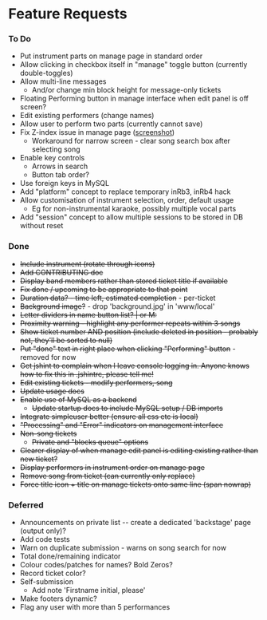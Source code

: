Feature Requests
================

### To Do
    
* Put instrument parts on manage page in standard order
* Allow clicking in checkbox itself in "manage" toggle button (currently double-toggles)
* Allow multi-line messages
    * And/or change min block height for message-only tickets
* Floating Performing button in manage interface when edit panel is off screen?
* Edit existing performers (change names)
* Allow user to perform two parts (currently cannot save)
* Fix Z-index issue in manage page ([screenshot](images/zindex.png))
    * Workaround for narrow screen - clear song search box after selecting song
* Enable key controls 
    * Arrows in search
    * Button tab order?
* Use foreign keys in MySQL
* Add "platform" concept to replace temporary inRb3, inRb4 hack 
* Allow customisation of instrument selection, order, default usage
    * Eg for non-instrumental karaoke, possibly multiple vocal parts
* Add "session" concept to allow multiple sessions to be stored in DB without reset
    
### Done

* ~~Include instrument (rotate through icons)~~
* ~~Add CONTRIBUTING doc~~
* ~~Display band members rather than stored ticket title if available~~
* ~~Fix done / upcoming to be appropriate to that point~~
* ~~Duration data? - time left, estimated completion~~ - per-ticket
* ~~Background image?~~ - drop 'background.jpg' in 'www/local'
* ~~Letter dividers in name button list? | or M:~~
* ~~Proximity warning - highlight any performer repeats within 3 songs~~
* ~~Show ticket number AND position (include deleted in position - probably not, they'll be sorted to null)~~
* ~~Put "done" text in right place when clicking "Performing" button~~ - removed for now
* ~~Get jshint to complain when I leave console logging in. Anyone knows how to fix this in .jshintrc, please tell me!~~
* ~~Edit existing tickets - modify performers, song~~
* ~~Update usage docs~~
* ~~Enable use of MySQL as a backend~~
    * ~~Update startup docs to include MySQL setup / DB imports~~
* ~~Integrate simpleuser better (ensure all css etc is local)~~
* ~~"Processing" and "Error" indicators on management interface~~
* ~~Non-song tickets~~
    * ~~Private and "blocks queue" options~~
* ~~Clearer display of when manage edit panel is editing existing rather than new ticket?~~
* ~~Display performers in instrument order on manage page~~
* ~~Remove song from ticket (can currently only replace)~~
* ~~Force title icon + title on manage tickets onto same line (span nowrap)~~

### Deferred

* Announcements on private list -- create a dedicated 'backstage' page (output only)?
* Add code tests
* Warn on duplicate submission - warns on song search for now
* Total done/remaining indicator
* Colour codes/patches for names? Bold Zeros?
* Record ticket color?
* Self-submission
    * Add note 'Firstname initial, please'
* Make footers dynamic?
* Flag any user with more than 5 performances